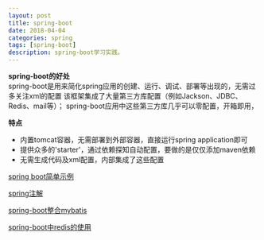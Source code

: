 ```yaml
---
layout: post
title: spring-boot
date: 2018-04-04
categories: spring
tags: [spring-boot]
description: spring-boot学习实践。
---
```


**spring-boot的好处**<br/>
spring-boot是用来简化spring应用的创建、运行、调试、部署等出现的，无需过多关注xml的配置
该框架集成了大量第三方库配置（例如Jackson、JDBC、Redis、mail等）；
spring-boot应用中这些第三方库几乎可以零配置，开箱即用，

**特点**<br/>
- 内置tomcat容器，无需部署到外部容器，直接运行spring application即可
- 提供众多的'starter'，通过依赖探知自动配置，要做的是仅仅添加maven依赖
- 无需生成代码及xml配置，内部集成了这些配置

[spring boot简单示例](https://github.com/jianvhen/spring-boot-learning-example)

[spring注解](http://boopro.cn/spring/2018/04/04/spring-annotation/)

[spring-boot整合mybatis](http://boopro.cn/spring/2018/04/09/spring-boot-mybatis/)

[spring-boot中redis的使用](http://boopro.cn/spring/2018/04/10/spring-boot-redis/)


